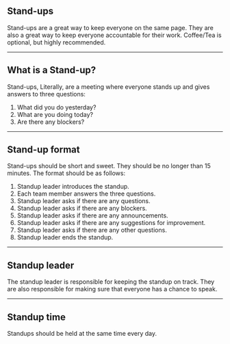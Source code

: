 Stand-ups
---
Stand-ups are a great way to keep everyone on the same page. They are also a great way to keep everyone accountable for their work.
Coffee/Tea is optional, but highly recommended.

---
What is a Stand-up?
---
Stand-ups, Literally, are a meeting where everyone stands up and gives answers to three questions:

1. What did you do yesterday?
2. What are you doing today?
3. Are there any blockers?

---
Stand-up format
---
Stand-ups should be short and sweet. They should be no longer than 15 minutes. The format should be as follows:

1. Standup leader introduces the standup.
2. Each team member answers the three questions.
3. Standup leader asks if there are any questions.
4. Standup leader asks if there are any blockers.
5. Standup leader asks if there are any announcements.
6. Standup leader asks if there are any suggestions for improvement.
7. Standup leader asks if there are any other questions.
8. Standup leader ends the standup.

---
Standup leader
---
The standup leader is responsible for keeping the standup on track. They are also responsible for making sure that everyone has a chance to speak.

---
Standup time
---
Standups should be held at the same time every day.